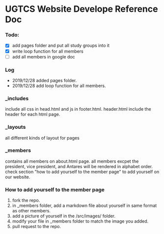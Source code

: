 UGTCS Website Develope Reference Doc
=============

### Todo:

- [x] add pages folder and put all study groups into it
- [x] write loop function for all members
- [ ] add all members in google doc

### Log

 - 2019/12/28 added pages folder.
 - 2019/12/28 add loop function for all members.

### _includes

include all css in head.html and js in footer.html. header.html include the header for each html page.

### _layouts

all different kinds of layout for pages

### _members

contains all members on about.html page. all members excpet the president, vice president, and Antares will be rendered in alphabet order. check section "how to add yourself to the member page" to add yourself on our website.

### How to add yourself to the member page

 1. fork the repo.
 2. in _members folder, add a markdown file about yourself in same format as other members.
 3. add a picture of yourself in the /src/images/ folder.
 4. modify your file in _members folder to match the image you added.
 5. pull request to the repo.

